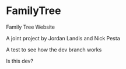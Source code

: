 # FamilyTree
Family Tree Website

A joint project by Jordan Landis and Nick Pesta

A test to see how the dev branch works

Is this dev?